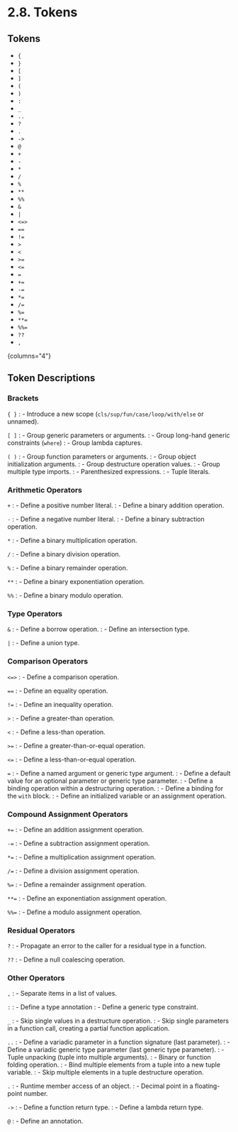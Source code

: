 # 2.8. Tokens

<primary-label ref="header-label"/>

<secondary-label ref="doc-wip"/>

<secondary-label ref="doc-subj-update"/>

## Tokens

- `{`
- `}`
- `[`
- `]`
- `(`
- `)`
- `:`
- `_`
- `..`
- `?`
- `.`
- `->`
- `@`
- `+`
- `-`
- `*`
- `/`
- `%`
- `**`
- `%%`
- `&`
- `|`
- `<=>`
- `==`
- `!=`
- `>`
- `<`
- `>=`
- `<=`
- `=`
- `+=`
- `-=`
- `*=`
- `/=`
- `%=`
- `**=`
- `%%=`
- `??`
- `,`

{columns="4"}

## Token Descriptions

### Brackets

`{ }`
: - Introduce a new scope (`cls/sup/fun/case/loop/with/else` or unnamed).

`[ ]`
: - Group generic parameters or arguments.
: - Group long-hand generic constraints (`where`)
: - Group lambda captures.

`( )`
: - Group function parameters or arguments.
: - Group object initialization arguments.
: - Group destructure operation values.
: - Group multiple type imports.
: - Parenthesized expressions.
: - Tuple literals.

### Arithmetic Operators

`+`
: - Define a positive number literal.
: - Define a binary addition operation.

`-`
: - Define a negative number literal.
: - Define a binary subtraction operation.

`*`
: - Define a binary multiplication operation.

`/`
: - Define a binary division operation.

`%`
: - Define a binary remainder operation.

`**`
: - Define a binary exponentiation operation.

`%%`
: - Define a binary modulo operation.

### Type Operators

`&`
: - Define a borrow operation.
: - Define an intersection type.

`|`
: - Define a union type.

### Comparison Operators

`<=>`
: - Define a comparison operation.

`==`
: - Define an equality operation.

`!=`
: - Define an inequality operation.

`>`
: - Define a greater-than operation.

`<`
: - Define a less-than operation.

`>=`
: - Define a greater-than-or-equal operation.

`<=`
: - Define a less-than-or-equal operation.

`=`
: - Define a named argument or generic type argument.
: - Define a default value for an optional parameter or generic type parameter.
: - Define a binding operation within a destructuring operation.
: - Define a binding for the `with` block.
: - Define an initialized variable or an assignment operation.

### Compound Assignment Operators

`+=`
: - Define an addition assignment operation.

`-=`
: - Define a subtraction assignment operation.

`*=`
: - Define a multiplication assignment operation.

`/=`
: - Define a division assignment operation.

`%=`
: - Define a remainder assignment operation.

`**=`
: - Define an exponentiation assignment operation.

`%%=`
: - Define a modulo assignment operation.

### Residual Operators

`?`
: - Propagate an error to the caller for a residual type in a function.

`??`
: - Define a null coalescing operation.

### Other Operators

`,`
: - Separate items in a list of values.

`:`
: - Define a type annotation
: - Define a generic type constraint.

`_`
: - Skip single values in a destructure operation.
: - Skip single parameters in a function call, creating a partial function application.

`..`
: - Define a variadic parameter in a function signature (last parameter).
: - Define a variadic generic type parameter (last generic type parameter).
: - Tuple unpacking (tuple into multiple arguments).
: - Binary or function folding operation.
: - Bind multiple elements from a tuple into a new tuple variable.
: - Skip multiple elements in a tuple destructure operation.

`.`
: - Runtime member access of an object.
: - Decimal point in a floating-point number.

`->`
: - Define a function return type.
: - Define a lambda return type.

`@`
: - Define an annotation.
